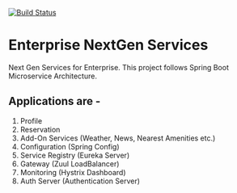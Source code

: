 [![Build Status](https://travis-ci.org/prithwish24/nextgen-services.svg?branch=master)](https://travis-ci.org/prithwish24/nextgen-services)

# Enterprise NextGen Services
Next Gen Services for Enterprise. This project follows Spring Boot Microservice Architecture.

## Applications are -

1. Profile 
2. Reservation
3. Add-On Services (Weather, News, Nearest Amenities etc.)
4. Configuration (Spring Config)
5. Service Registry (Eureka Server)
6. Gateway (Zuul LoadBalancer)
7. Monitoring (Hystrix Dashboard)
8. Auth Server (Authentication Server)

